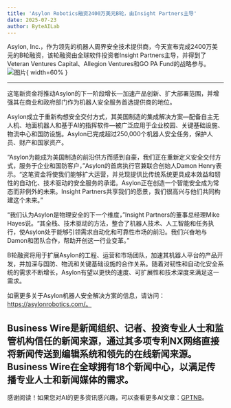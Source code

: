 ```yaml
---
title: 'Asylon Robotics融资2400万美元B轮，由Insight Partners主导'
date: 2025-07-23
author: ByteAILab
---
```


Asylon, Inc.，作为领先的机器人周界安全技术提供商，今天宣布完成2400万美元的B轮融资，该轮融资由全球软件投资者Insight Partners主导，并得到了Veteran Ventures Capital、Allegion Ventures和GO PA Fund的战略参与。![图片](https://ai-techpark.com/wp-content/uploads/Asylon-Ro.jpg){ width=60% }

---
这笔新资金将推动Asylon的下一阶段增长—加速产品创新、扩大部署范围，并增强其在商业和政府部门作为机器人安全服务首选提供商的地位。

Asylon成立于重新构想安全交付方式，其美国制造的集成解决方案—配备自主无人机、地面机器人和基于AI的指挥软件—被广泛应用于企业校园、关键基础设施、物流中心和国防设施。Asylon已完成超过250,000个机器人安全任务，保护人员、财产和国家资产。

“Asylon为能成为美国制造的前沿供方而感到自豪，我们正在重新定义安全交付方式，服务于企业和国防客户，”Asylon的首席执行官兼联合创始人Damon Henry表示。“这笔资金将使我们能够扩大运营，并兑现提供比传统系统更具成本效益和韧性的自动化、技术驱动的安全服务的承诺。Asylon正在创造一个智能安全成为常态而非例外的未来。Insight Partners共享我们的愿景，我们很高兴与他们共同构建这个未来。”

“我们认为Asylon是物理安全的下一个维度，”Insight Partners的董事总经理Mike Hayes说。“其全栈、技术驱动的方法，整合了机器人技术、人工智能和任务执行，使Asylon处于能够引领需求自动化和可靠性市场的前沿。我们兴奋地与Damon和团队合作，帮助开创这一行业变革。”

B轮融资将用于扩展Asylon的工程、运营和市场团队，加速其机器人平台的产品开发，并加深与国防、物流和关键基础设施的合作关系。随着对韧性和自动化安全系统的需求不断增长，Asylon有望以更快的速度、可扩展性和技术深度来满足这一需求。

如需更多关于Asylon机器人安全解决方案的信息，请访问：https://asylonrobotics.com/。

Business Wire是新闻组织、记者、投资专业人士和监管机构信任的新闻来源，通过其多项专利NX网络直接将新闻传送到编辑系统和领先的在线新闻来源。Business Wire在全球拥有18个新闻中心，以满足传播专业人士和新闻媒体的需求。
---
感谢阅读！如果您对AI的更多资讯感兴趣，可以查看更多AI文章：[GPTNB](https://gptnb.com)。